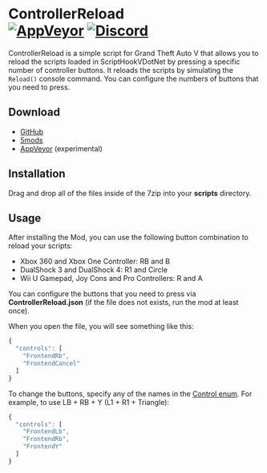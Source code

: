 # ControllerReload<br>[![AppVeyor][appveyor-img]][appveyor-url] [![Discord][discord-img]][discord-url]

ControllerReload is a simple script for Grand Theft Auto V that allows you to reload the scripts loaded in ScriptHookVDotNet by pressing a specific number of controller buttons. It reloads the scripts by simulating the `Reload()` console command. You can configure the numbers of buttons that you need to press.

## Download

* [GitHub](https://github.com/justalemon/ControllerReload/releases)
* [5mods](https://www.gta5-mods.com/scripts/controllerreload)
* [AppVeyor](https://ci.appveyor.com/project/justalemon/controllerreload) (experimental)

## Installation

Drag and drop all of the files inside of the 7zip into your **scripts** directory.

## Usage

After installing the Mod, you can use the following button combination to reload your scripts:

* Xbox 360 and Xbox One Controller: RB and B
* DualShock 3 and DualShock 4: R1 and Circle
* Wii U Gamepad, Joy Cons and Pro Controllers: R and A

You can configure the buttons that you need to press via **ControllerReload.json** (if the file does not exists, run the mod at least once).

When you open the file, you will see something like this:

```js
{
  "controls": [
    "FrontendRb",
    "FrontendCancel"
  ]
}
```

To change the buttons, specify any of the names in the [Control enum](https://github.com/crosire/scripthookvdotnet/blob/main/source/scripting_v3/GTA/Control.cs). For example, to use LB + RB + Y (L1 + R1 + Triangle):

```js
{
  "controls": [
    "FrontendLb",
    "FrontendRb",
    "FrontendY"
  ]
}
```

[appveyor-img]: https://img.shields.io/appveyor/build/justalemon/controllerreload?label=appveyor
[appveyor-url]: https://ci.appveyor.com/project/justalemon/controllerreload
[discord-img]: https://img.shields.io/badge/discord-join-7289DA.svg
[discord-url]: https://discord.gg/Cf6sspj
